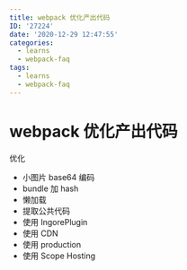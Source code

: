 ```yaml
---
title: webpack 优化产出代码
ID: '27224'
date: '2020-12-29 12:47:55'
categories:
  - learns
  - webpack-faq
tags:
  - learns
  - webpack-faq
---
```


# webpack 优化产出代码

优化

- 小图片 base64 编码
- bundle 加 hash
- 懒加载
- 提取公共代码
- 使用 IngorePlugin
- 使用 CDN
- 使用 production
- 使用 Scope Hosting
 
 
 
 
